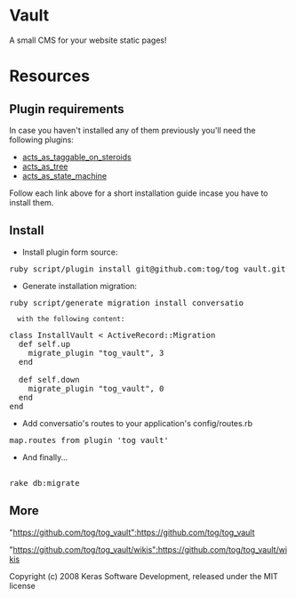 Vault
=====

A small CMS for your website static pages!


Resources
=========

Plugin requirements
-------------------

In case you haven't installed any of them previously you'll need the following plugins:

* [acts_as_taggable_on_steroids](https://github.com/tog/tog/wikis/3rd-party-plugins-acts_as_taggable_on_steroids)
* [acts_as_tree](https://github.com/tog/tog/wikis/3rd-party-plugins-acts_as_tree)
* [acts_as_state_machine](https://github.com/tog/tog/wikis/3rd-party-plugins-acts_as_state_machine)

Follow each link above for a short installation guide incase you have to install them.			

Install
-------

* Install plugin form source:

<pre>
ruby script/plugin install git@github.com:tog/tog_vault.git
</pre>

* Generate installation migration:

<pre>
ruby script/generate migration install_conversatio
</pre>

	  with the following content:

<pre>
class InstallVault < ActiveRecord::Migration
  def self.up
    migrate_plugin "tog_vault", 3
  end

  def self.down
    migrate_plugin "tog_vault", 0
  end
end
</pre>

* Add conversatio's routes to your application's config/routes.rb

<pre>
map.routes_from_plugin 'tog_vault'
</pre> 

* And finally...

<pre> 
rake db:migrate
</pre> 

More
-------

"https://github.com/tog/tog_vault":https://github.com/tog/tog_vault

"https://github.com/tog/tog_vault/wikis":https://github.com/tog/tog_vault/wikis


Copyright (c) 2008 Keras Software Development, released under the MIT license
